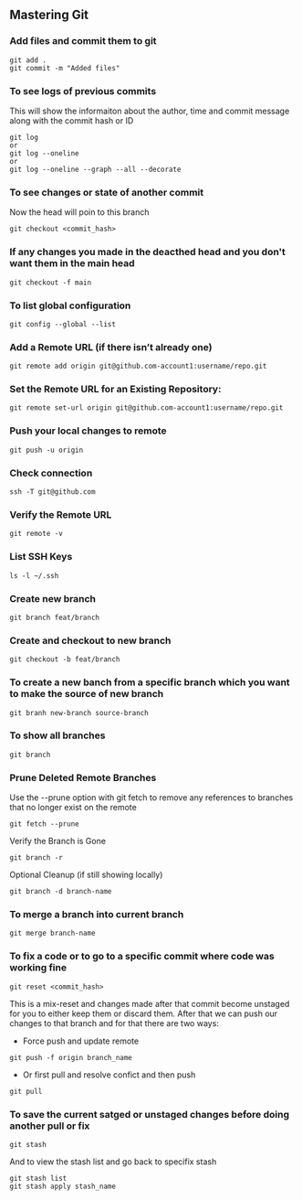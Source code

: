 ## Mastering Git

### Add files and commit them to git

```
git add .
git commit -m "Added files"
```

### To see logs of previous commits

This will show the informaiton about the author, time and commit message along with the commit hash or ID

```
git log
or
git log --oneline
or
git log --oneline --graph --all --decorate
```

### To see changes or state of another commit

Now the head will poin to this branch

```
git checkout <commit_hash>
```

### If any changes you made in the deacthed head and you don't want them in the main head

```
git checkout -f main
```

### To list global configuration

```
git config --global --list
```

### Add a Remote URL (if there isn’t already one)

```
git remote add origin git@github.com-account1:username/repo.git

```

### Set the Remote URL for an Existing Repository:

```
git remote set-url origin git@github.com-account1:username/repo.git
```

### Push your local changes to remote

```
git push -u origin
```

### Check connection

```
ssh -T git@github.com
```

### Verify the Remote URL

```
git remote -v
```

### List SSH Keys

```
ls -l ~/.ssh

```

### Create new branch

```
git branch feat/branch
```

### Create and checkout to new branch

```
git checkout -b feat/branch
```

### To create a new banch from a specific branch which you want to make the source of new branch

```
git branh new-branch source-branch
```

### To show all branches

```
git branch
```

### Prune Deleted Remote Branches

Use the --prune option with git fetch to remove any references to branches that no longer exist on the remote

```
git fetch --prune
```

Verify the Branch is Gone

```
git branch -r
```

Optional Cleanup (if still showing locally)

```
git branch -d branch-name
```

### To merge a branch into current branch

```
git merge branch-name
```

### To fix a code or to go to a specific commit where code was working fine

```
git reset <commit_hash>
```

This is a mix-reset and changes made after that commit become unstaged for you to either keep them or discard them.
After that we can push our changes to that branch and for that there are two ways:

- Force push and update remote

```
git push -f origin branch_name
```

- Or first pull and resolve confict and then push

```
git pull
```

### To save the current satged or unstaged changes before doing another pull or fix

```
git stash
```

And to view the stash list and go back to specifix stash

```
git stash list
git stash apply stash_name
```
